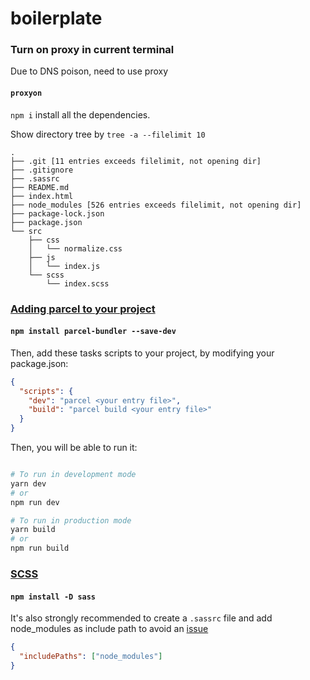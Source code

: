 # boilerplate

### Turn on proxy in current terminal

Due to DNS poison, need to use proxy

#### `proxyon`

`npm i` install all the dependencies.

Show directory tree by `tree -a --filelimit 10`

```
.
├── .git [11 entries exceeds filelimit, not opening dir]
├── .gitignore
├── .sassrc
├── README.md
├── index.html
├── node_modules [526 entries exceeds filelimit, not opening dir]
├── package-lock.json
├── package.json
└── src
    ├── css
    │   └── normalize.css
    ├── js
    │   └── index.js
    └── scss
        └── index.scss
```

### [Adding parcel to your project](https://parceljs.org/getting_started.html#adding-parcel-to-your-project)

#### `npm install parcel-bundler --save-dev`

Then, add these tasks scripts to your project, by modifying your package.json:

```json
{
  "scripts": {
    "dev": "parcel <your entry file>",
    "build": "parcel build <your entry file>"
  }
}
```

Then, you will be able to run it:

```bash

# To run in development mode
yarn dev
# or
npm run dev

# To run in production mode
yarn build
# or
npm run build

```

### [SCSS](https://parceljs.org/scss.html#scss)

#### `npm install -D sass`

It's also strongly recommended to create a `.sassrc` file and add node_modules as include path to avoid an [issue](https://github.com/parcel-bundler/parcel/issues/39#issuecomment-443061650)

```json
{
  "includePaths": ["node_modules"]
}
```
